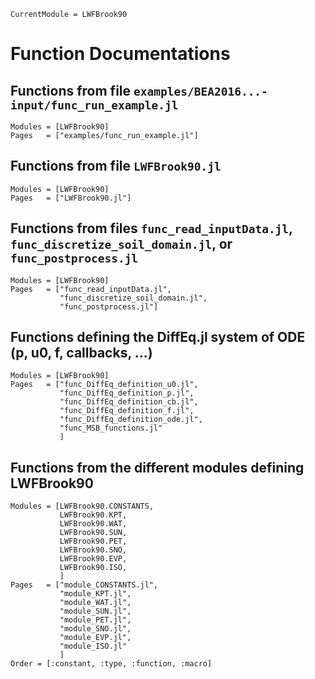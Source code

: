 ```@meta
CurrentModule = LWFBrook90
```

# Function Documentations

## Functions from file `examples/BEA2016...-input/func_run_example.jl`
```@autodocs
Modules = [LWFBrook90]
Pages   = ["examples/func_run_example.jl"]
```

## Functions from file `LWFBrook90.jl`
```@autodocs
Modules = [LWFBrook90]
Pages   = ["LWFBrook90.jl"]
```

## Functions from files `func_read_inputData.jl`, `func_discretize_soil_domain.jl`, or `func_postprocess.jl`
```@autodocs
Modules = [LWFBrook90]
Pages   = ["func_read_inputData.jl",
           "func_discretize_soil_domain.jl",
           "func_postprocess.jl"]
```

## Functions defining the DiffEq.jl system of ODE (p, u0, f, callbacks, ...)
```@autodocs
Modules = [LWFBrook90]
Pages   = ["func_DiffEq_definition_u0.jl",
           "func_DiffEq_definition_p.jl",
           "func_DiffEq_definition_cb.jl",
           "func_DiffEq_definition_f.jl",
           "func_DiffEq_definition_ode.jl",
           "func_MSB_functions.jl"
           ]
```

## Functions from the different modules defining LWFBrook90
```@autodocs
Modules = [LWFBrook90.CONSTANTS,
           LWFBrook90.KPT,
           LWFBrook90.WAT,
           LWFBrook90.SUN,
           LWFBrook90.PET,
           LWFBrook90.SNO,
           LWFBrook90.EVP,
           LWFBrook90.ISO,
           ]
Pages   = ["module_CONSTANTS.jl",
           "module_KPT.jl",
           "module_WAT.jl",
           "module_SUN.jl",
           "module_PET.jl",
           "module_SNO.jl",
           "module_EVP.jl",
           "module_ISO.jl"
           ]
Order = [:constant, :type, :function, :macro]
```